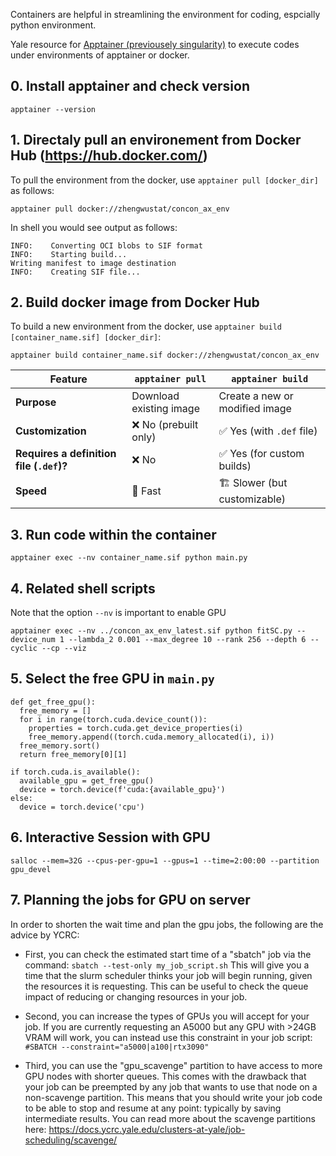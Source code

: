 Containers are helpful in streamlining the environment for coding, espcially python environment. 

Yale resource for [Apptainer (previousely singularity)](https://docs.ycrc.yale.edu/clusters-at-yale/guides/containers/) to execute codes under environments of apptainer or docker. 

## 0. Install apptainer and check version
```apptainer --version```

## 1. Directaly pull an environement from Docker Hub (https://hub.docker.com/)
To pull the environment from the docker, use `apptainer pull [docker_dir]` as follows:

```apptainer pull docker://zhengwustat/concon_ax_env```


In shell you would see output as follows:
```
INFO:    Converting OCI blobs to SIF format
INFO:    Starting build...
Writing manifest to image destination
INFO:    Creating SIF file...
```


## 2. Build docker image from Docker Hub
To build a new environment from the docker, use `apptainer build [container_name.sif] [docker_dir]`:

```
apptainer build container_name.sif docker://zhengwustat/concon_ax_env
```


| Feature           | `apptainer pull` | `apptainer build` |
|------------------|----------------|------------------|
| **Purpose**       | Download existing image | Create a new or modified image |
| **Customization** | ❌ No (prebuilt only) | ✅ Yes (with `.def` file) |
| **Requires a definition file (`.def`)?** | ❌ No | ✅ Yes (for custom builds) |
| **Speed**        | 🚀 Fast | 🏗 Slower (but customizable) |


## 3. Run code within the container
```
apptainer exec --nv container_name.sif python main.py 
```


## 4. Related shell scripts

Note that the option `--nv` is important to enable GPU 
```
apptainer exec --nv ../concon_ax_env_latest.sif python fitSC.py --device_num 1 --lambda_2 0.001 --max_degree 10 --rank 256 --depth 6 --cyclic --cp --viz
```


## 5. Select the free GPU in `main.py`
```
def get_free_gpu():
  free_memory = []
  for i in range(torch.cuda.device_count()):
    properties = torch.cuda.get_device_properties(i)
    free_memory.append((torch.cuda.memory_allocated(i), i))
  free_memory.sort()
  return free_memory[0][1]

if torch.cuda.is_available():
  available_gpu = get_free_gpu()
  device = torch.device(f'cuda:{available_gpu}')
else:
  device = torch.device('cpu')
```

## 6. Interactive Session with GPU
`salloc --mem=32G --cpus-per-gpu=1 --gpus=1 --time=2:00:00 --partition gpu_devel`


## 7. Planning the jobs for GPU on server

In order to shorten the wait time and plan the gpu jobs, the following are the advice by YCRC:

- First, you can check the estimated start time of a "sbatch" job via the command:
`sbatch --test-only my_job_script.sh`
This will give you a time that the slurm scheduler thinks your job will begin running, given the resources it is requesting. This can be useful to check the queue impact of reducing or changing resources in your job.

- Second, you can increase the types of GPUs you will accept for your job.  If you are currently requesting an A5000 but any GPU with >24GB VRAM will work, you can instead use this constraint in your job script:
`#SBATCH --constraint="a5000|a100|rtx3090"`

- Third, you can use the "gpu_scavenge" partition to have access to more GPU nodes with shorter queues. This comes with the drawback that your job can be preempted by any job that wants to use that node on a non-scavenge partition. This means that you should write your job code to be able to stop and resume at any point: typically by saving intermediate results. You can read more about the scavenge partitions here: https://docs.ycrc.yale.edu/clusters-at-yale/job-scheduling/scavenge/


